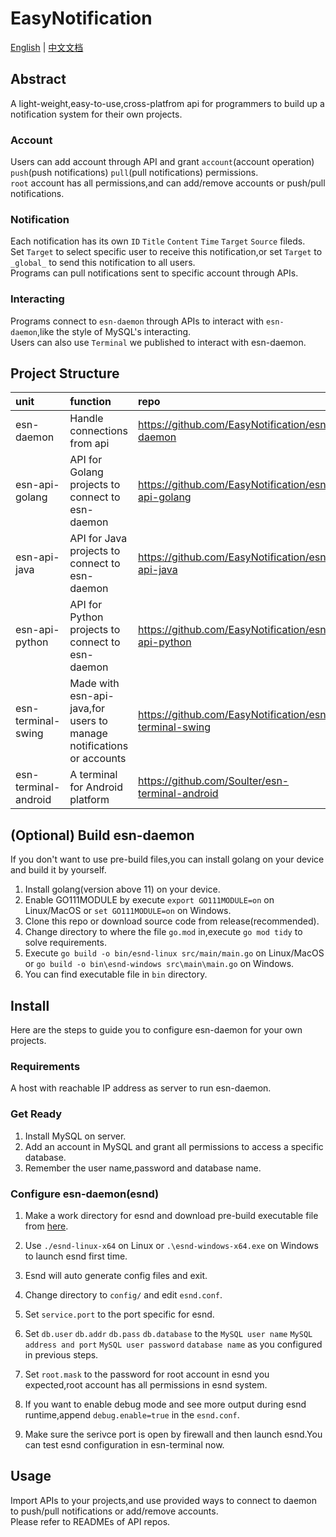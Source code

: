 # EasyNotification

[English](README.md) | [中文文档](README_CN.md)

## Abstract

A light-weight,easy-to-use,cross-platfrom api for programmers to build up a notification system for their own projects.  

### Account
Users can add account through API and grant `account`(account operation) `push`(push notifications) `pull`(pull notifications) permissions.  
`root` account has all permissions,and can add/remove accounts or push/pull notifications.

### Notification

Each notification has its own `ID` `Title` `Content` `Time` `Target` `Source` fileds.  
Set `Target` to select specific user to receive this notification,or set `Target` to `_global_` to send this notification to all users.  
Programs can pull notifications sent to specific account through APIs.

### Interacting

Programs connect to `esn-daemon` through APIs to interact with `esn-daemon`,like the style of MySQL's interacting.  
Users can also use `Terminal` we published to interact with esn-daemon.


## Project Structure

| unit | function | repo |  
| :----- | :----- | :----- |
| esn-daemon | Handle connections from api | <https://github.com/EasyNotification/esn-daemon> |
| esn-api-golang | API for Golang projects to connect to esn-daemon | <https://github.com/EasyNotification/esn-api-golang>
| esn-api-java | API for Java projects to connect to esn-daemon | <https://github.com/EasyNotification/esn-api-java> |
| esn-api-python | API for Python projects to connect to esn-daemon | <https://github.com/EasyNotification/esn-api-python> |
| esn-terminal-swing | Made with esn-api-java,for users to manage notifications or accounts | <https://github.com/EasyNotification/esn-terminal-swing> |
| esn-terminal-android | A terminal for Android platform | <https://github.com/Soulter/esn-terminal-android> |


## (Optional) Build esn-daemon

If you don't want to use pre-build files,you can install golang on your device and build it by yourself.

1. Install golang(version above 11) on your device.
2. Enable GO111MODULE by execute `export GO111MODULE=on` on Linux/MacOS or `set GO111MODULE=on` on Windows.
3. Clone this repo or download source code from release(recommended).
4. Change directory to where the file `go.mod` in,execute `go mod tidy` to solve requirements.
5. Execute `go build -o bin/esnd-linux src/main/main.go` on Linux/MacOS or `go build -o bin\esnd-windows src\main\main.go` on Windows.
6. You can find executable file in `bin` directory.

## Install

Here are the steps to guide you to configure esn-daemon for your own projects.

### Requirements

A host with reachable IP address as server to run esn-daemon.

### Get Ready

1. Install MySQL on server.  
2. Add an account in MySQL and grant all permissions to access a specific database.  
3. Remember the user name,password and database name.

### Configure esn-daemon(esnd)

1. Make a work directory for esnd and download pre-build executable file from [here](https://github.com/EasyNotification/esn-daemon/releases/latest).  

2. Use `./esnd-linux-x64` on Linux or `.\esnd-windows-x64.exe` on Windows to launch esnd first time.  
3. Esnd will auto generate config files and exit.
4. Change directory to `config/` and edit `esnd.conf`.
5. Set `service.port` to the port specific for esnd.  
6. Set `db.user` `db.addr` `db.pass` `db.database` to the `MySQL user name` `MySQL address and port` `MySQL user password` `database name` as you configured in previous steps.  
7. Set `root.mask` to the password for root account in esnd you expected,root account has all permissions in esnd system.
8. If you want to enable debug mode and see more output during esnd runtime,append `debug.enable=true` in the `esnd.conf`.
9. Make sure the serivce port is open by firewall and then launch esnd.You can test esnd configuration in esn-terminal now.

## Usage

Import APIs to your projects,and use provided ways to connect to daemon to push/pull notifications or add/remove accounts.  
Please refer to READMEs of API repos.